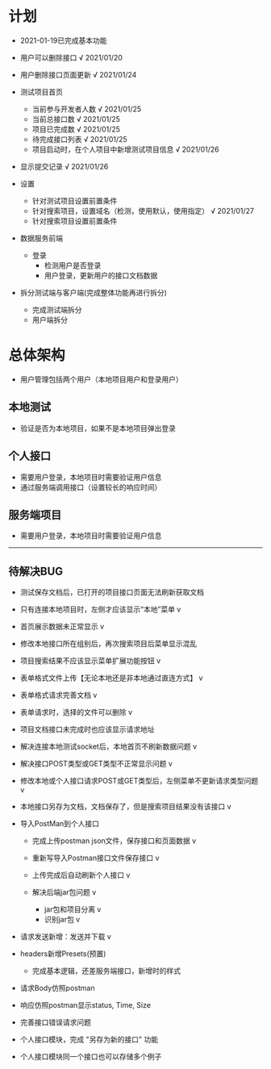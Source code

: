 # 计划
- 2021-01-19已完成基本功能
- 用户可以删除接口 √ 2021/01/20
- 用户删除接口页面更新 √ 2021/01/24
- 测试项目首页
  - 当前参与开发者人数 √ 2021/01/25
  - 当前总接口数 √ 2021/01/25
  - 项目已完成数 √ 2021/01/25
  - 待完成接口列表  √ 2021/01/25
  - 项目启动时，在个人项目中新增测试项目信息  √ 2021/01/26
- 显示提交记录  √ 2021/01/26
- 设置
  - 针对测试项目设置前置条件
  - 针对搜索项目，设置域名（检测，使用默认，使用指定） √ 2021/01/27
  - 针对搜索项目设置前置条件
- 数据服务前端
  - 登录
    - 检测用户是否登录
    - 用户登录，更新用户的接口文档数据


- 拆分测试端与客户端(完成整体功能再进行拆分)
  - 完成测试端拆分
  - 用户端拆分

# 总体架构
- 用户管理包括两个用户（本地项目用户和登录用户）
## 本地测试
- 验证是否为本地项目，如果不是本地项目弹出登录

## 个人接口
- 需要用户登录，本地项目时需要验证用户信息
- 通过服务端调用接口（设置较长的响应时间）

## 服务端项目
- 需要用户登录，本地项目时需要验证用户信息
--------------------------------------
## 待解决BUG
- 测试保存文档后，已打开的项目接口页面无法刷新获取文档
- 只有连接本地项目时，左侧才应该显示“本地”菜单 v
- 首页展示数据未正常显示 v
- 修改本地接口所在组别后，再次搜索项目后菜单显示混乱
- 项目搜索结果不应该显示菜单扩展功能按钮 v
- 表单格式文件上传【无论本地还是非本地通过直连方式】 v
- 表单格式请求完善文档 v
- 表单请求时，选择的文件可以删除 v
- 项目文档接口未完成时也应该显示请求地址
- 解决连接本地测试socket后，本地首页不刷新数据问题 v
- 解决接口POST类型或GET类型不正常显示问题 v
- 修改本地或个人接口请求POST或GET类型后，左侧菜单不更新请求类型问题 v
- 本地接口另存为文档，文档保存了，但是搜索项目结果没有该接口 v

- 导入PostMan到个人接口
  - 完成上传postman json文件，保存接口和页面数据 v
  - 重新写导入Postman接口文件保存接口  v
  - 上传完成后自动刷新个人接口 v

  - 解决后端jar包问题 v
    - jar包和项目分离 v
    - 识别jar包 v


- 请求发送新增：发送并下载 v
- headers新增Presets(预置)
  - 完成基本逻辑，还差服务端接口，新增时的样式
- 请求Body仿照postman
- 响应仿照postman显示status, Time, Size
- 完善接口错误请求问题
- 个人接口模块，完成 "另存为新的接口" 功能
- 个人接口模块同一个接口也可以存储多个例子

